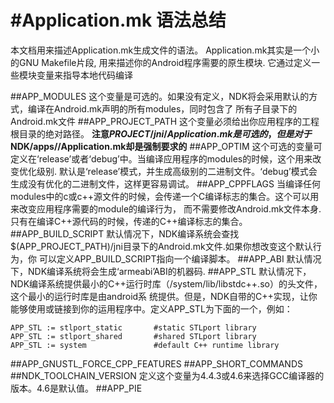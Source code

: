 #Application.mk 语法总结
===========================
本文档用来描述Application.mk生成文件的语法。
Application.mk其实是一个小的GNU Makefile片段, 用来描述你的Android程序需要的原生模块.
它通过定义一些模块变量来指导本地代码编译

##APP_MODULES
这个变量是可选的。如果没有定义，NDK将会采用默认的方式，编译在Android.mk声明的所有modules，同时包含了
所有子目录下的Android.mk文件
##APP_PROJECT_PATH
这个变量必须给出你应用程序的工程根目录的绝对路径。
**注意$PROJECT/jni/Application.mk是可选的，但是对于$NDK/apps/<myapp>/Application.mk却是强制要求的**
##APP_OPTIM
这个可选的变量可定义在‘release’或者‘debug’中。当编译应用程序的modules的时候，这个用来改变优化级别.
默认是‘release’模式，并生成高级别的二进制文件。‘debug’模式会生成没有优化的二进制文件，这样更容易调试。
##APP_CPPFLAGS
当编译任何modules中的c或c++源文件的时候，会传递一个C编译标志的集合。这个可以用来改变应用程序需要的module的编译行为，
而不需要修改Android.mk文件本身.
只有在编译C++源代码的时候，传递的C++编译标志的集合。
##APP_BUILD_SCRIPT
默认情况下，NDK编译系统会查找$(APP_PROJECT_PATH)/jni目录下的Android.mk文件.如果你想改变这个默认行为，你
可以定义APP_BUILD_SCRIPT指向一个编译脚本。
##APP_ABI
默认情况下，NDK编译系统将会生成‘armeabi’ABI的机器码.
##APP_STL
默认情况下，NDK编译系统提供最小的C++运行时库（/system/lib/libstdc++.so）的头文件，这个最小的运行时库是由android系
统提供。但是，NDK自带的C++实现，让你能够使用或链接到你的运用程序中。定义APP_STL为下面的一个，例如：
```
APP_STL := stlport_static       #static STLport library        
APP_STL := stlport_shared       #shared STLport library        
APP_STL := system               #default C++ runtime library
```
##APP_GNUSTL_FORCE_CPP_FEATURES
##APP_SHORT_COMMANDS
##NDK_TOOLCHAIN_VERSION
定义这个变量为4.4.3或4.6来选择GCC编译器的版本。4.6是默认值。
##APP_PIE
